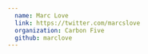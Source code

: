 ```yaml
---
  name: Marc Love
  link: https://twitter.com/marcslove
  organization: Carbon Five
  github: marclove
---
```

